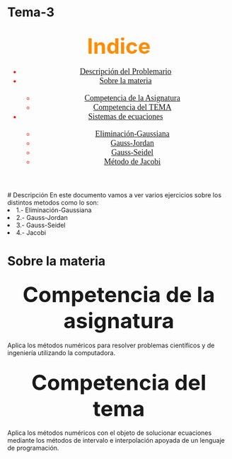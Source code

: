 # Tema-3
<h2 align = "center"> <font color = "darkorange" size = "+6"  font face = "bauhaus 93">  Indice </font> </h2>
<header> <font color = "red" size="+1" font face = "aharoni">
                <nav class="navegacion">
                    <ul class="Indice">
                       <li> <a href="#Descripción"> Descripción del Problemario </a> <br> </li>
                        <li> <a href="#Sobre la materia"> Sobre la materia </a> <br> </li>
                            <ul class="subindice"> 
                                <li> <a href="#Competencia de la Asignatura"> Competencia de la Asignatura </a> </li>
                                <li> <a href="#Competencia del tema"> Competencia del TEMA </a> </li>
                            </ul>
     <li> <a href="#Métodos numéricos para encontrar las raíces de ecuaciones que se encuentran en nuestro repositorio"> Sistemas de ecuaciones </a> <br> </li>
                            <ul class="subindice"> 
                                <li> <a href="#Eliminacion"> Eliminación-Gaussiana </a> </li>
                                <li> <a href="#Gauss"> Gauss-Jordan </a> </li>
                                <li> <a href="#Seidel"> Gauss-Seidel </a> </li> 
                                <li> <a href="#Jacobi"> Método de Jacobi </a> </li> 
                            </ul>
                    </ul>
                </nav>
            </font> </header>
            # Descripción
En este documento vamos a ver varios ejercicios sobre los distintos metodos como lo son:
  <li>1.- Eliminación-Gaussiana</li>
  <li>2.- Gauss-Jordan</li>
  <li>3.- Gauss-Seidel</li>
  <li>4.- Jacobi</li>
  
# Sobre la materia 
<h2 align = "center"> <font  size = "+6" > <a name="Competencia de la Asignatura">Competencia de la asignatura</font></a> </h2>
Aplica los métodos numéricos para resolver problemas científicos y de ingeniería utilizando la computadora.
<h2 align = "center"> <font size = "+6"  > <a name="Competencia del tema">Competencia del tema</font> </a></h2>
Aplica los métodos numéricos con el objeto de solucionar ecuaciones mediante los métodos de intervalo e interpolación apoyada de un lenguaje de programación.  